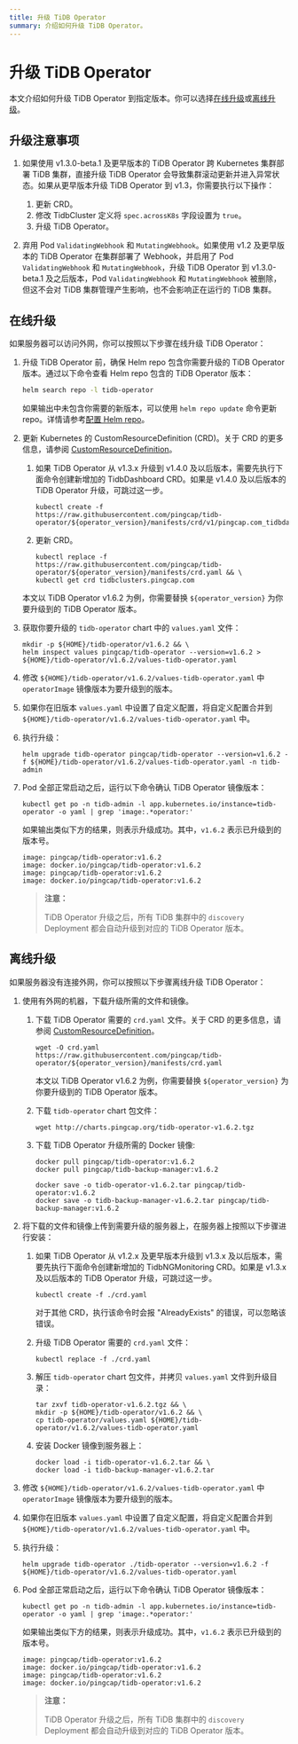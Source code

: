 ```yaml
---
title: 升级 TiDB Operator
summary: 介绍如何升级 TiDB Operator。
---
```


# 升级 TiDB Operator

本文介绍如何升级 TiDB Operator 到指定版本。你可以选择[在线升级](#在线升级)或[离线升级](#离线升级)。

## 升级注意事项

1. 如果使用 v1.3.0-beta.1 及更早版本的 TiDB Operator 跨 Kubernetes 集群部署 TiDB 集群，直接升级 TiDB Operator 会导致集群滚动更新并进入异常状态。如果从更早版本升级 TiDB Operator 到 v1.3，你需要执行以下操作：

    1. 更新 CRD。
    2. 修改 TidbCluster 定义将 `spec.acrossK8s` 字段设置为 `true`。
    3. 升级 TiDB Operator。

2. 弃用 Pod `ValidatingWebhook` 和 `MutatingWebhook`。如果使用 v1.2 及更早版本的 TiDB Operator 在集群部署了 Webhook，并启用了 Pod `ValidatingWebhook` 和 `MutatingWebhook`，升级 TiDB Operator 到 v1.3.0-beta.1 及之后版本，Pod `ValidatingWebhook` 和 `MutatingWebhook` 被删除，但这不会对 TiDB 集群管理产生影响，也不会影响正在运行的 TiDB 集群。

## 在线升级

如果服务器可以访问外网，你可以按照以下步骤在线升级 TiDB Operator：

1. 升级 TiDB Operator 前，确保 Helm repo 包含你需要升级的 TiDB Operator 版本。通过以下命令查看 Helm repo 包含的 TiDB Operator 版本：

    ```bash
    helm search repo -l tidb-operator
    ```

    如果输出中未包含你需要的新版本，可以使用 `helm repo update` 命令更新 repo。详情请参考[配置 Helm repo](tidb-toolkit.md#配置-helm-repo)。

2. 更新 Kubernetes 的 CustomResourceDefinition (CRD)。关于 CRD 的更多信息，请参阅 [CustomResourceDefinition](https://kubernetes.io/docs/tasks/access-kubernetes-api/custom-resources/custom-resource-definitions/)。

    1. 如果 TiDB Operator 从 v1.3.x 升级到 v1.4.0 及以后版本，需要先执行下面命令创建新增加的 TidbDashboard CRD。如果是 v1.4.0 及以后版本的 TiDB Operator 升级，可跳过这一步。

        
        ```shell
        kubectl create -f https://raw.githubusercontent.com/pingcap/tidb-operator/${operator_version}/manifests/crd/v1/pingcap.com_tidbdashboards.yaml
        ```

    2. 更新 CRD。

        
        ```shell
        kubectl replace -f https://raw.githubusercontent.com/pingcap/tidb-operator/${operator_version}/manifests/crd.yaml && \
        kubectl get crd tidbclusters.pingcap.com
        ```

    本文以 TiDB Operator v1.6.2 为例，你需要替换 `${operator_version}` 为你要升级到的 TiDB Operator 版本。

3. 获取你要升级的 `tidb-operator` chart 中的 `values.yaml` 文件：

    
    ```shell
    mkdir -p ${HOME}/tidb-operator/v1.6.2 && \
    helm inspect values pingcap/tidb-operator --version=v1.6.2 > ${HOME}/tidb-operator/v1.6.2/values-tidb-operator.yaml
    ```

4. 修改 `${HOME}/tidb-operator/v1.6.2/values-tidb-operator.yaml` 中 `operatorImage` 镜像版本为要升级到的版本。

5. 如果你在旧版本 `values.yaml` 中设置了自定义配置，将自定义配置合并到 `${HOME}/tidb-operator/v1.6.2/values-tidb-operator.yaml` 中。

6. 执行升级：

    
    ```shell
    helm upgrade tidb-operator pingcap/tidb-operator --version=v1.6.2 -f ${HOME}/tidb-operator/v1.6.2/values-tidb-operator.yaml -n tidb-admin
    ```

7. Pod 全部正常启动之后，运行以下命令确认 TiDB Operator 镜像版本：

    
    ```shell
    kubectl get po -n tidb-admin -l app.kubernetes.io/instance=tidb-operator -o yaml | grep 'image:.*operator:'
    ```

    如果输出类似下方的结果，则表示升级成功。其中，`v1.6.2` 表示已升级到的版本号。

    ```
    image: pingcap/tidb-operator:v1.6.2
    image: docker.io/pingcap/tidb-operator:v1.6.2
    image: pingcap/tidb-operator:v1.6.2
    image: docker.io/pingcap/tidb-operator:v1.6.2
    ```

    > **注意：**
    >
    > TiDB Operator 升级之后，所有 TiDB 集群中的 `discovery` Deployment 都会自动升级到对应的 TiDB Operator 版本。

## 离线升级

如果服务器没有连接外网，你可以按照以下步骤离线升级 TiDB Operator：

1. 使用有外网的机器，下载升级所需的文件和镜像。

    1. 下载 TiDB Operator 需要的 `crd.yaml` 文件。关于 CRD 的更多信息，请参阅 [CustomResourceDefinition](https://kubernetes.io/docs/tasks/access-kubernetes-api/custom-resources/custom-resource-definitions/)。

        
        ```shell
        wget -O crd.yaml https://raw.githubusercontent.com/pingcap/tidb-operator/${operator_version}/manifests/crd.yaml
        ```

        本文以 TiDB Operator v1.6.2 为例，你需要替换 `${operator_version}` 为你要升级到的 TiDB Operator 版本。

    2. 下载 `tidb-operator` chart 包文件：

        
        ```shell
        wget http://charts.pingcap.org/tidb-operator-v1.6.2.tgz
        ```

    3. 下载 TiDB Operator 升级所需的 Docker 镜像:

        
        ```shell
        docker pull pingcap/tidb-operator:v1.6.2
        docker pull pingcap/tidb-backup-manager:v1.6.2

        docker save -o tidb-operator-v1.6.2.tar pingcap/tidb-operator:v1.6.2
        docker save -o tidb-backup-manager-v1.6.2.tar pingcap/tidb-backup-manager:v1.6.2
        ```

2. 将下载的文件和镜像上传到需要升级的服务器上，在服务器上按照以下步骤进行安装：

    1. 如果 TiDB Operator 从 v1.2.x 及更早版本升级到 v1.3.x 及以后版本，需要先执行下面命令创建新增加的 TidbNGMonitoring CRD。如果是 v1.3.x 及以后版本的 TiDB Operator 升级，可跳过这一步。

        
        ```shell
        kubectl create -f ./crd.yaml
        ```

        对于其他 CRD，执行该命令时会报 "AlreadyExists" 的错误，可以忽略该错误。

    2. 升级 TiDB Operator 需要的 `crd.yaml` 文件：

        
        ```shell
        kubectl replace -f ./crd.yaml
        ```

    3. 解压 `tidb-operator` chart 包文件，并拷贝 `values.yaml` 文件到升级目录：

        
        ```shell
        tar zxvf tidb-operator-v1.6.2.tgz && \
        mkdir -p ${HOME}/tidb-operator/v1.6.2 && \
        cp tidb-operator/values.yaml ${HOME}/tidb-operator/v1.6.2/values-tidb-operator.yaml
        ```

    4. 安装 Docker 镜像到服务器上：

        
        ```shell
        docker load -i tidb-operator-v1.6.2.tar && \
        docker load -i tidb-backup-manager-v1.6.2.tar
        ```

3. 修改 `${HOME}/tidb-operator/v1.6.2/values-tidb-operator.yaml` 中 `operatorImage` 镜像版本为要升级到的版本。

4. 如果你在旧版本 `values.yaml` 中设置了自定义配置，将自定义配置合并到 `${HOME}/tidb-operator/v1.6.2/values-tidb-operator.yaml` 中。

5. 执行升级：

    
    ```shell
    helm upgrade tidb-operator ./tidb-operator --version=v1.6.2 -f ${HOME}/tidb-operator/v1.6.2/values-tidb-operator.yaml
    ```

6. Pod 全部正常启动之后，运行以下命令确认 TiDB Operator 镜像版本：

    
    ```shell
    kubectl get po -n tidb-admin -l app.kubernetes.io/instance=tidb-operator -o yaml | grep 'image:.*operator:'
    ```

    如果输出类似下方的结果，则表示升级成功。其中，`v1.6.2` 表示已升级到的版本号。

    ```
    image: pingcap/tidb-operator:v1.6.2
    image: docker.io/pingcap/tidb-operator:v1.6.2
    image: pingcap/tidb-operator:v1.6.2
    image: docker.io/pingcap/tidb-operator:v1.6.2
    ```

    > **注意：**
    >
    > TiDB Operator 升级之后，所有 TiDB 集群中的 `discovery` Deployment 都会自动升级到对应的 TiDB Operator 版本。
